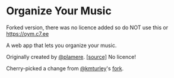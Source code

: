 
# Organize Your Music

Forked version, there was no licence added so do NOT use this or https://oym.c7.ee

A web app that lets you organize your music.

Originally created by [@plamere](https://github.com/plamere). [[source]](https://github.com/plamere/OrganizeYourMusic) No licence!

Cherry-picked a change from [@kmturley](https://github.com/kmturley)'s [fork](https://github.com/kmturley/OrganizeYourMusic).